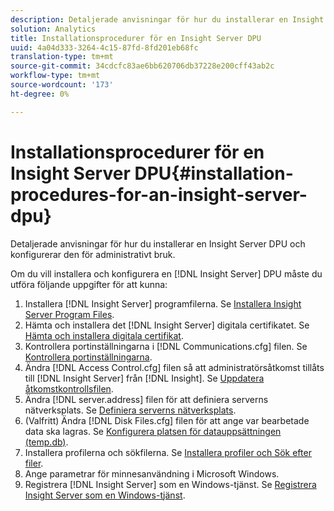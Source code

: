 ```yaml
---
description: Detaljerade anvisningar för hur du installerar en Insight Server DPU och konfigurerar den för administrativt bruk.
solution: Analytics
title: Installationsprocedurer för en Insight Server DPU
uuid: 4a04d333-3264-4c15-87fd-8fd201eb68fc
translation-type: tm+mt
source-git-commit: 34cdcfc83ae6bb620706db37228e200cff43ab2c
workflow-type: tm+mt
source-wordcount: '173'
ht-degree: 0%

---
```



# Installationsprocedurer för en Insight Server DPU{#installation-procedures-for-an-insight-server-dpu}

Detaljerade anvisningar för hur du installerar en Insight Server DPU och konfigurerar den för administrativt bruk.

Om du vill installera och konfigurera en [!DNL Insight Server] DPU måste du utföra följande uppgifter för att kunna:

1. Installera [!DNL Insight Server] programfilerna. Se [Installera Insight Server Program Files](../../../../home/c-inst-svr/c-install-ins-svr/t-install-proc-inst-svr-dpu/t-install-prgm-files.md#task-1e6251fd39714186baa40d38f23d0088).
1. Hämta och installera det [!DNL Insight Server] digitala certifikatet. Se [Hämta och installera digitala certifikat](../../../../home/c-inst-svr/c-install-ins-svr/t-install-proc-inst-svr-dpu/c-dnld-dgtl-cert/c-dnld-dgtl-cert.md#concept-4f79c240492f4e52b6375b4b3bbefa17).
1. Kontrollera portinställningarna i [!DNL Communications.cfg] filen. Se [Kontrollera portinställningarna](../../../../home/c-inst-svr/c-install-ins-svr/t-install-proc-inst-svr-dpu/t-chk-pt-stgs.md#task-a91191b0a19e4437aa535a27c734ae64).
1. Ändra [!DNL Access Control.cfg] filen så att administratörsåtkomst tillåts till [!DNL Insight Server] från [!DNL Insight]. Se [Uppdatera åtkomstkontrollsfilen](../../../../home/c-inst-svr/c-install-ins-svr/t-install-proc-inst-svr-dpu/c-updt-accss-ctrl-file.md#concept-fb9aa0c0e0664c018528f56d01c4808d).
1. Ändra [!DNL server.address] filen för att definiera serverns nätverksplats. Se [Definiera serverns nätverksplats](../../../../home/c-inst-svr/c-install-ins-svr/t-install-proc-inst-svr-dpu/c-svrs-ntwk-loc/c-svrs-ntwk-loc.md#concept-87dd2aa3448c415ca1285bc445a8c649).
1. (Valfritt) Ändra [!DNL Disk Files.cfg] filen för att ange var bearbetade data ska lagras. Se [Konfigurera platsen för datauppsättningen (temp.db)](../../../../home/c-inst-svr/c-install-ins-svr/t-install-proc-inst-svr-dpu/t-cfg-loc-dtst.md#task-f645eefecb154e679acbb480a07c1f0e).
1. Installera profilerna och sökfilerna. Se [Installera profiler och Sök efter filer](../../../../home/c-inst-svr/c-install-ins-svr/t-install-proc-inst-svr-dpu/c-install-prof-lkup-files.md#concept-1631895d09a14dc99316bf8cf166fdfc).
1. Ange parametrar för minnesanvändning i Microsoft Windows.
1. Registrera [!DNL Insight Server] som en Windows-tjänst. Se [Registrera Insight Server som en Windows-tjänst](../../../../home/c-inst-svr/c-install-ins-svr/t-install-proc-inst-svr-dpu/c-reg-wdws-svc.md#concept-f2c7aa891d544a2595aa01d0d796a540).
